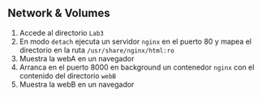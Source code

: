 ## Network & Volumes

1. Accede al directorio `Lab3`
2. En modo `detach` ejecuta un servidor `nginx` en el puerto 80 y mapea el directorio en la ruta `/usr/share/nginx/html:ro`
3. Muestra la webA en un navegador
4. Arranca en el puerto 8000 en background un contenedor `nginx` con el contenido del directorio `webB`
5. Muestra la webB en un navegador
